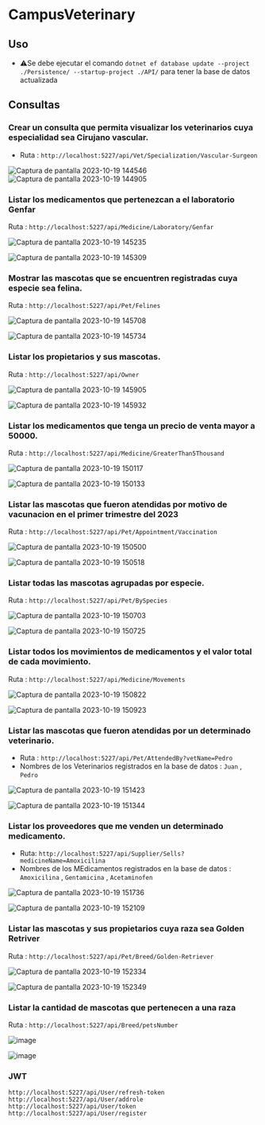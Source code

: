 # CampusVeterinary

## Uso

* ⚠️Se debe ejecutar el comando `dotnet ef database update --project ./Persistence/ --startup-project ./API/` para tener la base de datos actualizada

## Consultas

 ###  Crear un consulta que permita visualizar los veterinarios cuya especialidad sea Cirujano vascular.

 * Ruta : `http://localhost:5227/api/Vet/Specialization/Vascular-Surgeon`

![Captura de pantalla 2023-10-19 144546](https://github.com/Nicolas-Sarchi/CampusVeterinary/assets/131916765/b988b8de-d9c3-4ffd-937f-7984a12857d9)
![Captura de pantalla 2023-10-19 144905](https://github.com/Nicolas-Sarchi/CampusVeterinary/assets/131916765/447e1c09-91f4-4c47-aeaf-f5c4b4b11bdb)



 ###  Listar los medicamentos que pertenezcan a el laboratorio Genfar

Ruta : `http://localhost:5227/api/Medicine/Laboratory/Genfar`



![Captura de pantalla 2023-10-19 145235](https://github.com/Nicolas-Sarchi/CampusVeterinary/assets/131916765/310b75a4-e27d-4992-a70f-44f3b656d5ca)


![Captura de pantalla 2023-10-19 145309](https://github.com/Nicolas-Sarchi/CampusVeterinary/assets/131916765/b0953d50-df00-46c2-a849-f9a0b462d2cb)







 ###  Mostrar las mascotas que se encuentren registradas cuya especie sea felina.

Ruta : `http://localhost:5227/api/Pet/Felines`
 


![Captura de pantalla 2023-10-19 145708](https://github.com/Nicolas-Sarchi/CampusVeterinary/assets/131916765/6d0be365-2abc-4422-ab93-636ccdbb7960)

![Captura de pantalla 2023-10-19 145734](https://github.com/Nicolas-Sarchi/CampusVeterinary/assets/131916765/ca9fa816-bff7-43a2-b0b4-05e79e69c378)







 ###  Listar los propietarios y sus mascotas.
 
Ruta : `http://localhost:5227/api/Owner`

![Captura de pantalla 2023-10-19 145905](https://github.com/Nicolas-Sarchi/CampusVeterinary/assets/131916765/519a4cc1-5d65-43b8-9e26-a26cd6680705)

![Captura de pantalla 2023-10-19 145932](https://github.com/Nicolas-Sarchi/CampusVeterinary/assets/131916765/a3c4be0a-f9cf-480d-b2fa-a84fddd4fa32)






 ###  Listar los medicamentos que tenga un precio de venta mayor a 50000.
 
Ruta : `http://localhost:5227/api/Medicine/GreaterThan5Thousand`
  


![Captura de pantalla 2023-10-19 150117](https://github.com/Nicolas-Sarchi/CampusVeterinary/assets/131916765/b2dcaefa-e700-4854-b71b-658c7d4e492a)


![Captura de pantalla 2023-10-19 150133](https://github.com/Nicolas-Sarchi/CampusVeterinary/assets/131916765/5d65e336-1802-4451-8234-7c1e62e012b7)



 ###  Listar las mascotas que fueron atendidas por motivo de vacunacion en el primer trimestre del 2023
 
Ruta : `http://localhost:5227/api/Pet/Appointment/Vaccination`



![Captura de pantalla 2023-10-19 150500](https://github.com/Nicolas-Sarchi/CampusVeterinary/assets/131916765/74cc2518-92fc-4897-8fe1-db87e22c004a)


![Captura de pantalla 2023-10-19 150518](https://github.com/Nicolas-Sarchi/CampusVeterinary/assets/131916765/c563039e-c91d-4209-973d-fd0bf455b73b)






 ###  Listar todas las mascotas agrupadas por especie.
  
Ruta : `http://localhost:5227/api/Pet/BySpecies`




![Captura de pantalla 2023-10-19 150703](https://github.com/Nicolas-Sarchi/CampusVeterinary/assets/131916765/d490a435-6de3-43cd-904c-a775b33c7b43)



![Captura de pantalla 2023-10-19 150725](https://github.com/Nicolas-Sarchi/CampusVeterinary/assets/131916765/d9931908-da4f-4188-b3d0-ee227d3682c2)



 ###  Listar todos los movimientos de medicamentos y el valor total de cada movimiento.
 
Ruta : `http://localhost:5227/api/Medicine/Movements`


![Captura de pantalla 2023-10-19 150822](https://github.com/Nicolas-Sarchi/CampusVeterinary/assets/131916765/d40ad97e-706e-4dc7-80cb-cf8415b18fb3)



![Captura de pantalla 2023-10-19 150923](https://github.com/Nicolas-Sarchi/CampusVeterinary/assets/131916765/89b1de9a-9899-418c-90e7-be1fb89ec83c)



 ### Listar las mascotas que fueron atendidas por un determinado veterinario.
 
  * Ruta : `http://localhost:5227/api/Pet/AttendedBy?vetName=Pedro`
  * Nombres de los Veterinarios registrados en la base de datos : `Juan` , `Pedro`  



![Captura de pantalla 2023-10-19 151423](https://github.com/Nicolas-Sarchi/CampusVeterinary/assets/131916765/e40bac24-664e-47e2-944d-76c7da040755)

![Captura de pantalla 2023-10-19 151344](https://github.com/Nicolas-Sarchi/CampusVeterinary/assets/131916765/cefc1154-2f23-41aa-be9c-6f526f061a1e)



 ###  Listar los proveedores que me venden un determinado medicamento.
 
* Ruta: `http://localhost:5227/api/Supplier/Sells?medicineName=Amoxicilina`
* Nombres de los MEdicamentos registrados en la base de datos : `Amoxicilina` , `Gentamicina` , `Acetaminofen` 


![Captura de pantalla 2023-10-19 151736](https://github.com/Nicolas-Sarchi/CampusVeterinary/assets/131916765/7e19e722-22ea-4501-89b9-ffa4cb1f3cc0)


![Captura de pantalla 2023-10-19 152109](https://github.com/Nicolas-Sarchi/CampusVeterinary/assets/131916765/0d9122f4-91b2-4ee9-9527-96ab01e7640a)


 ###  Listar las mascotas y sus propietarios cuya raza sea Golden Retriver


Ruta : `http://localhost:5227/api/Pet/Breed/Golden-Retriever`




![Captura de pantalla 2023-10-19 152334](https://github.com/Nicolas-Sarchi/CampusVeterinary/assets/131916765/cea7d8d3-5e04-4b73-b06e-e0796dee0a04)



![Captura de pantalla 2023-10-19 152349](https://github.com/Nicolas-Sarchi/CampusVeterinary/assets/131916765/0bcac874-6920-43d4-851d-d2d0a9ae8608)



 ###  Listar la cantidad de mascotas que pertenecen a una raza

Ruta : `http://localhost:5227/api/Breed/petsNumber`

![image](https://github.com/Nicolas-Sarchi/CampusVeterinary/assets/131916765/049cb9b1-67ee-4d16-b7c5-7ea06423d0ed)

![image](https://github.com/Nicolas-Sarchi/CampusVeterinary/assets/131916765/d7be4cbb-c047-468a-a3bd-966292010cdd)

### JWT

`http://localhost:5227/api/User/refresh-token`
`http://localhost:5227/api/User/addrole`
`http://localhost:5227/api/User/token`
`http://localhost:5227/api/User/register`



